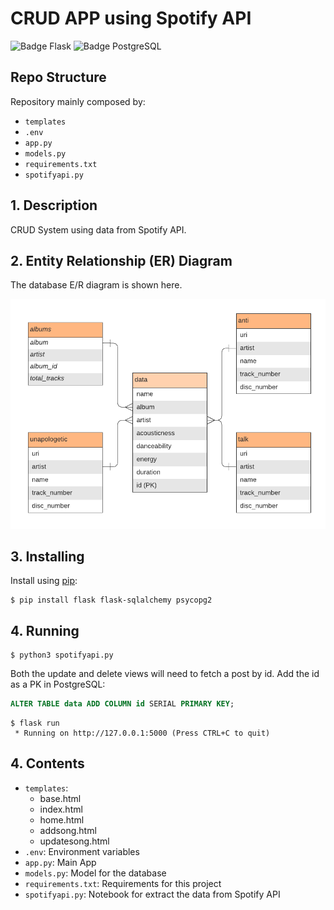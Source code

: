 # CRUD APP using Spotify API


![Badge Flask](https://img.shields.io/badge/Flask-000000?style=for-the-badge&logo=flask&logoColor=white)
![Badge PostgreSQL](https://img.shields.io/badge/PostgreSQL-316192?style=for-the-badge&logo=postgresql&logoColor=white)

## Repo Structure

Repository mainly composed by:

- `templates`
- `.env`
- `app.py`
- `models.py`
- `requirements.txt`
- `spotifyapi.py`

## 1. Description

CRUD System using data from Spotify API. 

## 2. Entity Relationship (ER) Diagram

The database E/R diagram is shown here.

![ER Diagram](ER.png)

## 3. Installing
Install using [pip](https://pip.pypa.io/en/stable/quickstart/):

```
$ pip install flask flask-sqlalchemy psycopg2
```

## 4. Running
```
$ python3 spotifyapi.py
```

Both the update and delete views will need to fetch a post by id. Add the id as a PK in PostgreSQL:

```sql
ALTER TABLE data ADD COLUMN id SERIAL PRIMARY KEY;
```

```
$ flask run
 * Running on http://127.0.0.1:5000 (Press CTRL+C to quit)
```

## 4. Contents

* `templates`:
  - base.html
  - index.html
  - home.html
  - addsong.html
  - updatesong.html
*  `.env`: Environment variables
*  `app.py`: Main App
*  `models.py`: Model for the database
*  `requirements.txt`: Requirements for this project
*  `spotifyapi.py`: Notebook for extract the data from Spotify API
   
